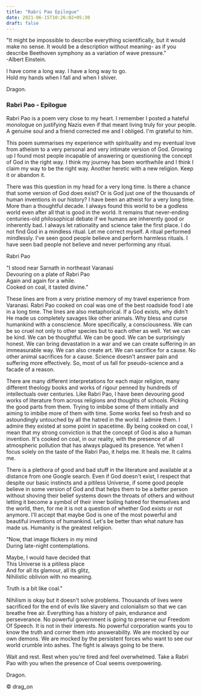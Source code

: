 ```yaml
---
title: "Rabri Pao Epilogue"
date: 2021-06-15T10:26:02+05:30
draft: false
---
```


"It might be impossible to describe everything scientifically, but it would make no sense. It would be a description without meaning- as if you describe Beethoven symphony as a variation of wave pressure."  
-Albert Einstein.  

I have come a long way. I have a long way to go.  
Hold my hands when I fall and when I shiver.  

Dragon.  

### Rabri Pao - Epilogue

Rabri Pao is a poem very close to my heart. I remember I posted a hateful monologue on justifying Nazis even if that meant living truly for your people. A genuine soul and a friend corrected me and I obliged. I'm grateful to him.

This poem summarises my experience with spirituality and my eventual love from atheism to a very personal and very intimate version of God. Growing up I found most people incapable of answering or questioning the concept of God in the right way. I think my journey has been worthwhile and I think I claim my way to be the right way. Another heretic with a new religion. Keep it or abandon it.

There was this question in my head for a very long time. Is there a chance that some version of God does exist? Or is God just one of the thousands of human inventions in our history? I have been an atheist for a very long time. More than a thoughtful decade. I always found this world to be a godless world even after all that is good in the world. It remains that never-ending centuries-old philosophical debate if we humans are inherently good or inherently bad. I always let rationality and science take the first place. I do not find God in a mindless ritual. Let me correct myself. A ritual performed mindlessly. I've seen good people believe and perform harmless rituals. I have seen bad people not believe and never performing any ritual.

Rabri Pao

"I stood near Sarnath in northeast Varanasi  
Devouring on a plate of Rabri Pao  
Again and again for a while.  
Cooked on coal, it tasted divine."  

These lines are from a very pristine memory of my travel experience from Varanasi. Rabri Pao cooked on coal was one of the best roadside food I ate in a long time. The lines are also metaphorical. If a God exists, why didn't He made us completely savages like other animals. Why bless and curse humankind with a conscience. More specifically, a consciousness. We can be so cruel not only to other species but to each other as well. Yet we can be kind. We can be thoughtful. We can be good. We can be surprisingly honest. We can bring devastation in a war and we can create suffering in an immeasurable way. We can also create art. We can sacrifice for a cause. No other animal sacrifices for a cause. Science doesn't answer pain and suffering more effectively. So, most of us fall for pseudo-science and a facade of a reason.

There are many different interpretations for each major religion, many different theology books and works of rigour penned by hundreds of intellectuals over centuries. Like Rabri Pao, I have been devouring good works of literature from across religions and thoughts of schools. Picking the good parts from them. Trying to imbibe some of them initially and aiming to imbibe more of them with time. Some works feel so fresh and so astoundingly untouched by all the hatred in the world. I admire them. I admire they existed at some point in spacetime. By being cooked on coal, I mean that my strong conviction is that the concept of God is also a human invention. It's cooked on coal, in our reality, with the presence of all atmospheric pollution that has always plagued its presence. Yet when I focus solely on the taste of the Rabri Pao, it helps me. It heals me. It calms me.

There is a plethora of good and bad stuff in the literature and available at a distance from one Google search. Even if God doesn't exist, I respect that despite our basic instincts and a pitiless Universe, if some good people believe in some version of God and that helps them to be a better person without shoving their belief systems down the throats of others and without letting it become a symbol of their inner boiling hatred for themselves and the world, then, for me it is not a question of whether God exists or not anymore. I'll accept that maybe God is one of the most powerful and beautiful inventions of humankind. Let's be better than what nature has made us. Humanity is the greatest religion.

"Now, that image flickers in my mind  
During late-night contemplations.  

Maybe, I would have decided that  
This Universe is a pitiless place  
And for all its glamour, all its glitz,  
Nihilistic oblivion with no meaning.  

Truth is a bit like coal."  

Nihilism is okay but it doesn't solve problems. Thousands of lives were sacrificed for the end of evils like slavery and colonialism so that we can breathe free air. Everything has a history of pain, endurance and perseverance. No powerful government is going to preserve our Freedom Of Speech. It is not in their interests. No powerful corporation wants you to know the truth and corner them into answerability. We are mocked by our own demons. We are mocked by the persistent forces who want to see our world crumble into ashes. The fight is always going to be there.

Wait and rest. Rest when you're tired and feel overwhelmed. Take a Rabri Pao with you when the presence of Coal seems overpowering.

Dragon.

© drag_on